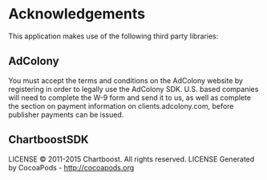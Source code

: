 # Acknowledgements
This application makes use of the following third party libraries:

## AdColony

You must accept the terms and conditions on the AdColony website by registering in order to legally use the AdColony SDK. U.S. based companies will need to complete the W-9 form and send it to us, as well as complete the section on payment information on clients.adcolony.com, before publisher payments can be issued.

## ChartboostSDK

LICENSE © 2011-2015 Chartboost. All rights reserved. LICENSE
Generated by CocoaPods - http://cocoapods.org

